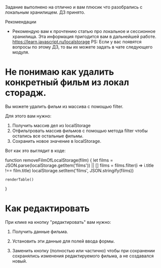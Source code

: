 Задание выполнено на отлично и вам плюсик что разобрались с локальным хранилищем. ДЗ принято.

Рекомендации
- Рекомендую вам к прочтению статью про локальное и сессионное хранилища. Эта информация пригодится вам в дальнейшей работе.
https://learn.javascript.ru/localstorage
PS: Если у вас появятся вопросы по этому ДЗ, то вы их можете задать в чате следующего модуля.

# Не понимаю как удалить конкретный фильм из локал сторадж.

Вы можете удалить фильм из массива с помощью filter.

Для этого вам нужно:
1. Получить массив дел из localStorage
2. Отфильтровать массив фильмов с помощью метода filter чтобы остались все остальные фильмы.
3. Сохранить новое значение в localStorage.

Вот как это выглядит в коде:

function removeFilmOfLocalStorage(film) {
    let films = JSON.parse(localStorage.getItem('films')) || []
    films = films.filter(i => i.title !== film.title)
    localStorage.setItem('films', JSON.stringify(films))

    renderTable()
}

# Как редактировать
При клике на кнопку "редактировать" вам нужно:

1) Получить данные фильма.

2) Установить эти данные для полей ввода формы.

3) Заменить кнопку (полностью или частично) чтобы при сохранении сохранялись изменения редактируемого фильма, а не создавался новый.
